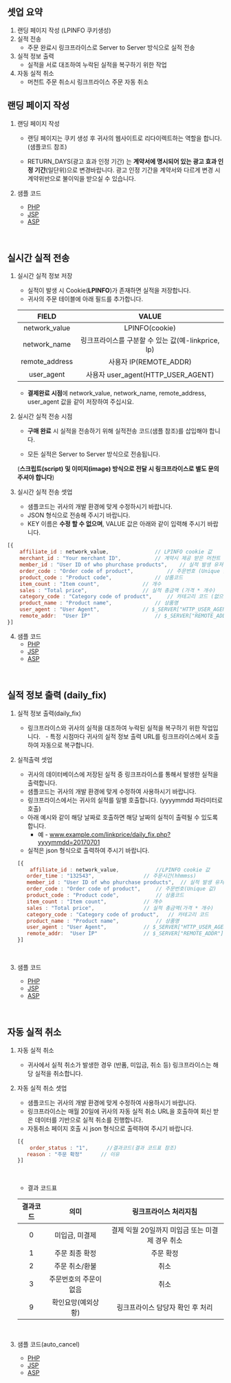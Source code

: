 ## 셋업 요약

1. 랜딩 페이지 작성 (LPINFO 쿠키생성)
2. 실적 전송
    * 주문 완료시 링크프라이스로 Server to Server 방식으로 실적 전송
3. 실적 정보 출력
    * 실적을 서로 대조하여 누락된 실적을 복구하기 위한 작업
4. 자동 실적 취소
    * 머천트 주문 취소시 링크프라이스 주문 자동 취소

## 랜딩 페이지 작성

1. 랜딩 페이지 작성

    * 랜딩 페이지는 쿠키 생성 후 귀사의 웹사이트로 리다이렉트하는 역할을 합니다. (샘플코드 참조) 

	* RETURN_DAYS(광고 효과 인정 기간) 는 **계약서에 명시되어 있는 광고 효과 인정 기간**(일단위)으로 변경바랍니다.
     광고 인정 기간을 계약서와 다르게 변경 시 계약위반으로 불이익을 받으실 수 있습니다.
     ​

2. 샘플 코드

	* [PHP](https://github.com/linkprice/MerchantSetup/blob/master/CPS/PHP/lpfront.php)
    * [JSP](https://github.com/linkprice/MerchantSetup/blob/master/CPS/JSP/lpfront.jsp)
    * [ASP](https://github.com/linkprice/MerchantSetup/blob/master/CPS/ASP/lpfront.asp)

   ​

## 실시간 실적 전송

1. 실시간 실적 정보 저장

 	* 실적이 발생 시 Cookie(**LPINFO**)가 존재하면 실적을 저장합니다.
	* 귀사의 주문 테이블에 아래 필드를 추가합니다.

     |     FIELD      |                VALUE                |
     | :------------: | :---------------------------------: |
     | network_value  |           LPINFO(cookie)            |
     |  network_name  | 링크프라이스를 구분할 수 있는 값(예-linkprice, lp) |
     | remote_address |         사용자 IP(REMOTE_ADDR)         |
     |   user_agent   |   사용자 user_agent(HTTP_USER_AGENT)   |

    * **결제완료 시점**에 network_value, network_name, remote_address, user_agent 값을 같이 저장하여 주십시요.

2. 실시간 실적 전송 시점

    * **구매 완료** 시 실적을 전송하기 위해 실적전송 코드(샘플 참조)를 삽입해야 합니다.

    * 모든 실적은 Server to Server 방식으로 전송됩니다.

     (**스크립트(script) 및 이미지(image) 방식으로 전달 시 링크프라이스로 별도 문의 주셔야 합니다**)

3. 실시간 실적 전송 셋업

	* 샘플코드는 귀사의 개발 환경에 맞게 수정하시기 바랍니다.
	* JSON 형식으로 전송해 주시기 바랍니다.
	* KEY 이름은 **수정 할 수 없으며**, VALUE 값은 아래와 같이 입력해 주시기 바랍니다.

```javascript
[{
	affiliate_id : network_value,				// LPINFO cookie 값
	merchant_id : "Your merchant ID",			// 계약시 제공 받은 머천트 아이디
  	member_id : "User ID of who phurchase products",	// 실적 발생 유저 ID (없으면 공백 처리)
  	order_code : "Order code of product",			// 주문번호 (Unique 값)
  	product_code : "Product code",				// 상품코드
  	item_count : "Item count",				// 개수
  	sales : "Total price",					// 실적 총금액 (가격 * 개수)
  	category_code : "Category code of product",		// 카테고리 코드 (없으면 공백 처리)
  	product_name : "Product name",				// 상품명
  	user_agent : "User Agent",				// $_SERVER["HTTP_USER_AGENT"]
  	remote_addr:  "User IP"				        // $_SERVER["REMOTE_ADDR"]
}]
```



4. 샘플 코드
    * [PHP](https://github.com/linkprice/MerchantSetup/blob/master/sample/CPS/PHP/index.php)
    * [JSP](https://github.com/linkprice/MerchantSetup/blob/master/sample/CPS/JSP/index.jsp)
    * [ASP](https://github.com/linkprice/MerchantSetup/blob/master/sample/CPS/ASP/index.asp)

​

## 실적 정보 출력 (daily_fix)

1. 실적 정보 출력(daily_fix)

   - 링크프라이스와 귀사의 실적을 대조하여 누락된 실적을 복구하기 위한 작업입니다.
   - 특정 시점마다 귀사의 실적 정보 출력 URL를 링크프라이스에서 호출하여 자동으로 복구합니다.

2. 실적출력 셋업

	* 귀사의 데이터베이스에 저장된 실적 중 링크프라이스를 통해서 발생한 실적을 출력합니다.
	* 샘플코드는 귀사의 개발 환경에 맞게 수정하여 사용하시기 바랍니다.
	* 링크프라이스에서는 귀사의 실적를 일별 호출합니다. (yyyymmdd 파라미터로 호출)
	* 아래 예시와 같이 해당 날짜로 호출하면 해당 날짜의 실적이 출력될 수 있도록 합니다.
		* 예 - www.example.com/linkprice/daily_fix.php?yyyymmdd=20170701
	* 실적은 json 형식으로 출력하여 주시기 바랍니다.

   ```javascript
   [{
       affiliate_id : network_value,			//LPINFO cookie 값
      order_time : "132543",				// 주문시간(hhmmss)
      member_id : "User ID of who phurchase products",	// 실적 발생 유저 ID
      order_code : "Order code of product",		// 주문번호(Unique 값)
      product_code : "Product code",			// 상품코드
      item_count : "Item count",			// 개수
      sales : "Total price",				// 실적 총금액(가격 * 개수)
      category_code : "Category code of product",	// 카테고리 코드
      product_name : "Product name",			// 상품명
      user_agent : "User Agent",			// $_SERVER["HTTP_USER_AGENT"]
      remote_addr:  "User IP"				// $_SERVER["REMOTE_ADDR"]
   }]
   ```

   ​

3. 샘플 코드

   - [PHP](https://github.com/linkprice/MerchantSetup/blob/master/CPS/PHP/daily_fix.php)
   - [JSP](https://github.com/linkprice/MerchantSetup/blob/master/CPS/JSP/daily_fix.jsp)
   - [ASP](https://github.com/linkprice/MerchantSetup/blob/master/CPS/ASP/daily_fix.asp)

   ​

## 자동 실적 취소

1. 자동 실적 취소
	* 귀사에서 실적 취소가 발생한 경우 (반품, 미입금, 취소 등) 링크프라이스는 해당 실적을 취소합니다.

2. 자동 실적 취소 셋업
	* 샘플코드는 귀사의 개발 환경에 맞게 수정하여 사용하시기 바랍니다.
	* 링크프라이스는 매월 20일에 귀사의 자동 실적 취소 URL을 호출하여 회신 받은 데이터를 기반으로 실적 취소를 진행합니다.
	* 자동취소 페이지 호출 시 json 형식으로 출력하여 주시기 바랍니다.

   ```javascript
   [{
       order_status : "1",		//결과코드(결과 코드표 참조)
      reason : "주문 확정"		// 이유
   }]
   ```

   ​

   - 결과 코드표

   | 결과코드 |      의미      |         링크프라이스 처리지침          |
   | :--: | :----------: | :--------------------------: |
   |  0   |   미입금, 미결제   | 결제 익월 20일까지 미입금 또는 미결제 경우 취소 |
   |  1   |   주문 최종 확정   |            주문 확정             |
   |  2   |   주문 취소/환불   |              취소              |
   |  3   | 주문번호의 주문이 없음 |              취소              |
   |  9   |  확인요망(예외상황)  |      링크프라이스 담당자 확인 후 처리      |

   ​

3. 샘플 코드(auto_cancel)

   * [PHP](https://github.com/linkprice/MerchantSetup/blob/master/CPS/PHP/auto_cancel.php)
   * [JSP](https://github.com/linkprice/MerchantSetup/blob/master/CPS/JSP/auto_cancel.jsp)
   * [ASP](https://github.com/linkprice/MerchantSetup/blob/master/CPS/ASP/auto_cancel.asp)


